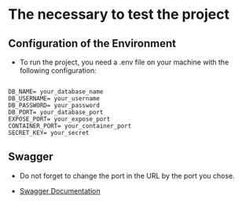 # The necessary to test the project

## Configuration of the Environment

* To run the project, you need a .env file on your machine with the following configuration:

```dotenv

DB_NAME= your_database_name
DB_USERNAME= your_username
DB_PASSWORD= your_password
DB_PORT= your_database_port
EXPOSE_PORT= your_expose_port
CONTAINER_PORT= your_container_port
SECRET_KEY= your_secret
```

## Swagger

* Do not forget to change the port in the URL by the port you chose.

* [Swagger Documentation](http://localhost:8080/swagger-ui/index.html)